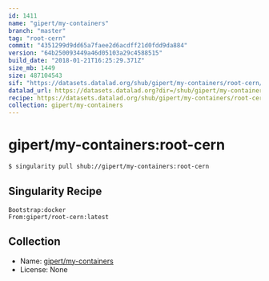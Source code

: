 ```yaml
---
id: 1411
name: "gipert/my-containers"
branch: "master"
tag: "root-cern"
commit: "4351299d9dd65a7faee2d6acdff21d0fdd9da884"
version: "64b250093449a46d05103a29c4588515"
build_date: "2018-01-21T16:25:29.371Z"
size_mb: 1449
size: 487104543
sif: "https://datasets.datalad.org/shub/gipert/my-containers/root-cern/2018-01-21-4351299d-64b25009/64b250093449a46d05103a29c4588515.simg"
datalad_url: https://datasets.datalad.org?dir=/shub/gipert/my-containers/root-cern/2018-01-21-4351299d-64b25009/
recipe: https://datasets.datalad.org/shub/gipert/my-containers/root-cern/2018-01-21-4351299d-64b25009/Singularity
collection: gipert/my-containers
---
```


# gipert/my-containers:root-cern

```bash
$ singularity pull shub://gipert/my-containers:root-cern
```

## Singularity Recipe

```singularity
Bootstrap:docker
From:gipert/root-cern:latest
```

## Collection

 - Name: [gipert/my-containers](https://github.com/gipert/my-containers)
 - License: None

